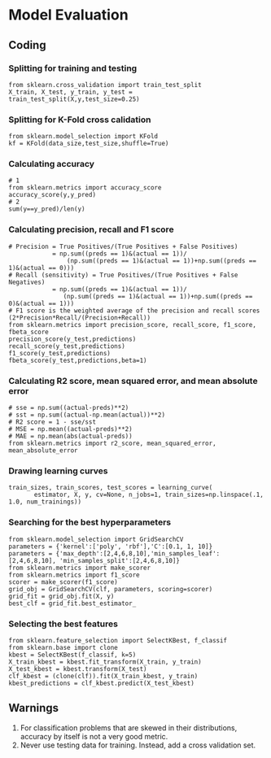 # Model Evaluation
## Coding
### Splitting for training and testing
    from sklearn.cross_validation import train_test_split
    X_train, X_test, y_train, y_test = train_test_split(X,y,test_size=0.25)
### Splitting for K-Fold cross calidation
    from sklearn.model_selection import KFold
    kf = KFold(data_size,test_size,shuffle=True)
### Calculating accuracy 
    # 1
    from sklearn.metrics import accuracy_score
    accuracy_score(y,y_pred)
    # 2
    sum(y==y_pred)/len(y)
### Calculating precision, recall and F1 score
    # Precision = True Positives/(True Positives + False Positives)
                = np.sum((preds == 1)&(actual == 1))/
                    (np.sum((preds == 1)&(actual == 1))+np.sum((preds == 1)&(actual == 0)))
    # Recall (sensitivity) = True Positives/(True Positives + False Negatives)
                = np.sum((preds == 1)&(actual == 1))/
                   (np.sum((preds == 1)&(actual == 1))+np.sum((preds == 0)&(actual == 1)))
    # F1 score is the weighted average of the precision and recall scores (2*Precision*Recall/(Precision+Recall))
    from sklearn.metrics import precision_score, recall_score, f1_score, fbeta_score
    precision_score(y_test,predictions)
    recall_score(y_test,predictions)
    f1_score(y_test,predictions)
    fbeta_score(y_test,predictions,beta=1)
### Calculating R2 score, mean squared error, and mean absolute error
    # sse = np.sum((actual-preds)**2)
    # sst = np.sum((actual-np.mean(actual))**2)
    # R2 score = 1 - sse/sst
    # MSE = np.mean((actual-preds)**2)
    # MAE = np.mean(abs(actual-preds))
    from sklearn.metrics import r2_score, mean_squared_error, mean_absolute_error
### Drawing learning curves 
    train_sizes, train_scores, test_scores = learning_curve(
           estimator, X, y, cv=None, n_jobs=1, train_sizes=np.linspace(.1, 1.0, num_trainings))
### Searching for the best hyperparameters 
    from sklearn.model_selection import GridSearchCV
    parameters = {'kernel':['poly', 'rbf'],'C':[0.1, 1, 10]}
    parameters = {'max_depth':[2,4,6,8,10],'min_samples_leaf':[2,4,6,8,10], 'min_samples_split':[2,4,6,8,10]}
    from sklearn.metrics import make_scorer
    from sklearn.metrics import f1_score
    scorer = make_scorer(f1_score)
    grid_obj = GridSearchCV(clf, parameters, scoring=scorer)
    grid_fit = grid_obj.fit(X, y)
    best_clf = grid_fit.best_estimator_
 
### Selecting the best features 
    from sklearn.feature_selection import SelectKBest, f_classif
    from sklearn.base import clone
    kbest = SelectKBest(f_classif, k=5)
    X_train_kbest = kbest.fit_transform(X_train, y_train)
    X_test_kbest = kbest.transform(X_test)
    clf_kbest = (clone(clf)).fit(X_train_kbest, y_train)
    kbest_predictions = clf_kbest.predict(X_test_kbest)

## Warnings
1. For classification problems that are skewed in their distributions, accuracy by itself is not a very good metric.
2. Never use testing data for training. Instead, add a cross validation set. 
